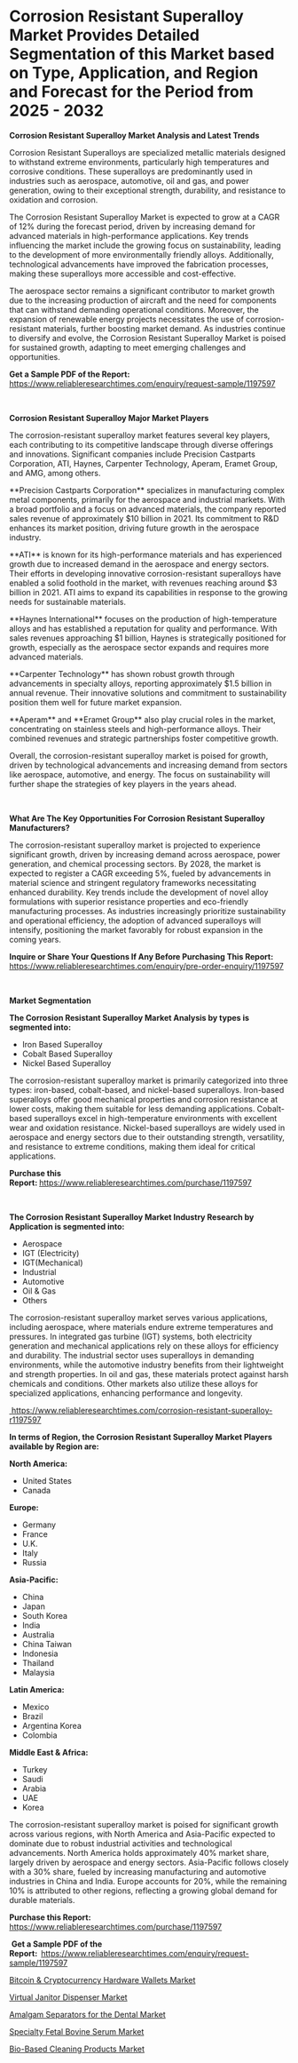 <p><h1>Corrosion Resistant Superalloy Market Provides Detailed Segmentation of this Market based on Type, Application, and Region and Forecast for the Period from 2025 - 2032</h1></p><p><strong>Corrosion Resistant Superalloy Market Analysis and Latest Trends</strong></p>
<p><p>Corrosion Resistant Superalloys are specialized metallic materials designed to withstand extreme environments, particularly high temperatures and corrosive conditions. These superalloys are predominantly used in industries such as aerospace, automotive, oil and gas, and power generation, owing to their exceptional strength, durability, and resistance to oxidation and corrosion. </p><p>The Corrosion Resistant Superalloy Market is expected to grow at a CAGR of 12% during the forecast period, driven by increasing demand for advanced materials in high-performance applications. Key trends influencing the market include the growing focus on sustainability, leading to the development of more environmentally friendly alloys. Additionally, technological advancements have improved the fabrication processes, making these superalloys more accessible and cost-effective.</p><p>The aerospace sector remains a significant contributor to market growth due to the increasing production of aircraft and the need for components that can withstand demanding operational conditions. Moreover, the expansion of renewable energy projects necessitates the use of corrosion-resistant materials, further boosting market demand. As industries continue to diversify and evolve, the Corrosion Resistant Superalloy Market is poised for sustained growth, adapting to meet emerging challenges and opportunities.</p></p>
<p><strong>Get a Sample PDF of the Report:&nbsp;</strong> <a href="https://www.reliableresearchtimes.com/enquiry/request-sample/1197597?utm_campaign=2035&utm_medium=2&utm_source=Github&utm_content=ia&utm_term=03022025&utm_id=corrosion-resistant-superalloy">https://www.reliableresearchtimes.com/enquiry/request-sample/1197597</a></p>
<p>&nbsp;</p>
<p><strong>Corrosion Resistant Superalloy Major Market Players</strong></p>
<p><p>The corrosion-resistant superalloy market features several key players, each contributing to its competitive landscape through diverse offerings and innovations. Significant companies include Precision Castparts Corporation, ATI, Haynes, Carpenter Technology, Aperam, Eramet Group, and AMG, among others.</p><p>**Precision Castparts Corporation** specializes in manufacturing complex metal components, primarily for the aerospace and industrial markets. With a broad portfolio and a focus on advanced materials, the company reported sales revenue of approximately $10 billion in 2021. Its commitment to R&D enhances its market position, driving future growth in the aerospace industry.</p><p>**ATI** is known for its high-performance materials and has experienced growth due to increased demand in the aerospace and energy sectors. Their efforts in developing innovative corrosion-resistant superalloys have enabled a solid foothold in the market, with revenues reaching around $3 billion in 2021. ATI aims to expand its capabilities in response to the growing needs for sustainable materials.</p><p>**Haynes International** focuses on the production of high-temperature alloys and has established a reputation for quality and performance. With sales revenues approaching $1 billion, Haynes is strategically positioned for growth, especially as the aerospace sector expands and requires more advanced materials.</p><p>**Carpenter Technology** has shown robust growth through advancements in specialty alloys, reporting approximately $1.5 billion in annual revenue. Their innovative solutions and commitment to sustainability position them well for future market expansion.</p><p>**Aperam** and **Eramet Group** also play crucial roles in the market, concentrating on stainless steels and high-performance alloys. Their combined revenues and strategic partnerships foster competitive growth.</p><p>Overall, the corrosion-resistant superalloy market is poised for growth, driven by technological advancements and increasing demand from sectors like aerospace, automotive, and energy. The focus on sustainability will further shape the strategies of key players in the years ahead.</p></p>
<p>&nbsp;</p>
<p><strong>What Are The Key Opportunities For Corrosion Resistant Superalloy Manufacturers?</strong></p>
<p><p>The corrosion-resistant superalloy market is projected to experience significant growth, driven by increasing demand across aerospace, power generation, and chemical processing sectors. By 2028, the market is expected to register a CAGR exceeding 5%, fueled by advancements in material science and stringent regulatory frameworks necessitating enhanced durability. Key trends include the development of novel alloy formulations with superior resistance properties and eco-friendly manufacturing processes. As industries increasingly prioritize sustainability and operational efficiency, the adoption of advanced superalloys will intensify, positioning the market favorably for robust expansion in the coming years.</p></p>
<p><strong>Inquire or Share Your Questions If Any Before Purchasing This Report:</strong> <a href="https://www.reliableresearchtimes.com/enquiry/pre-order-enquiry/1197597?utm_campaign=2035&utm_medium=2&utm_source=Github&utm_content=ia&utm_term=03022025&utm_id=corrosion-resistant-superalloy">https://www.reliableresearchtimes.com/enquiry/pre-order-enquiry/1197597</a></p>
<p>&nbsp;</p>
<p><strong>Market Segmentation</strong></p>
<p><strong>The Corrosion Resistant Superalloy Market Analysis by types is segmented into:</strong></p>
<p><ul><li>Iron Based Superalloy</li><li>Cobalt Based Superalloy</li><li>Nickel Based Superalloy</li></ul></p>
<p><p>The corrosion-resistant superalloy market is primarily categorized into three types: iron-based, cobalt-based, and nickel-based superalloys. Iron-based superalloys offer good mechanical properties and corrosion resistance at lower costs, making them suitable for less demanding applications. Cobalt-based superalloys excel in high-temperature environments with excellent wear and oxidation resistance. Nickel-based superalloys are widely used in aerospace and energy sectors due to their outstanding strength, versatility, and resistance to extreme conditions, making them ideal for critical applications.</p></p>
<p><strong>Purchase this Report:&nbsp;</strong><a href="https://www.reliableresearchtimes.com/purchase/1197597?utm_campaign=2035&utm_medium=2&utm_source=Github&utm_content=ia&utm_term=03022025&utm_id=corrosion-resistant-superalloy">https://www.reliableresearchtimes.com/purchase/1197597</a></p>
<p>&nbsp;</p>
<p><strong>The Corrosion Resistant Superalloy Market Industry Research by Application is segmented into:</strong></p>
<p><ul><li>Aerospace</li><li>IGT (Electricity)</li><li>IGT(Mechanical)</li><li>Industrial</li><li>Automotive</li><li>Oil & Gas</li><li>Others</li></ul></p>
<p><p>The corrosion-resistant superalloy market serves various applications, including aerospace, where materials endure extreme temperatures and pressures. In integrated gas turbine (IGT) systems, both electricity generation and mechanical applications rely on these alloys for efficiency and durability. The industrial sector uses superalloys in demanding environments, while the automotive industry benefits from their lightweight and strength properties. In oil and gas, these materials protect against harsh chemicals and conditions. Other markets also utilize these alloys for specialized applications, enhancing performance and longevity.</p></p>
<p><a href="https://www.reliableresearchtimes.com/corrosion-resistant-superalloy-r1197597?utm_campaign=2035&utm_medium=2&utm_source=Github&utm_content=ia&utm_term=03022025&utm_id=corrosion-resistant-superalloy">&nbsp;https://www.reliableresearchtimes.com/corrosion-resistant-superalloy-r1197597</a></p>
<p><strong>In terms of Region, the Corrosion Resistant Superalloy Market Players available by Region are:</strong></p>
<p>
    <p> <strong> North America: </strong>
        <ul>
            <li>United States</li>
            <li>Canada</li>
        </ul>
        </p> 
    <p> <strong> Europe: </strong>
        <ul>
            <li>Germany</li>
            <li>France</li>
            <li>U.K.</li>
            <li>Italy</li>
            <li>Russia</li>
        </ul>
        </p> 
    <p> <strong> Asia-Pacific: </strong>
        <ul>
            <li>China</li>
            <li>Japan</li>
            <li>South Korea</li>
            <li>India</li>
            <li>Australia</li>
            <li>China Taiwan</li>
            <li>Indonesia</li>
            <li>Thailand</li>
            <li>Malaysia</li>
        </ul>
        </p> 
    <p> <strong> Latin America: </strong>
        <ul>
            <li>Mexico</li>
            <li>Brazil</li>
            <li>Argentina Korea</li>
            <li>Colombia</li>
        </ul>
        </p> 
    <p> <strong> Middle East & Africa: </strong>
        <ul>
            <li>Turkey</li>
            <li>Saudi</li>
            <li>Arabia</li>
            <li>UAE</li>
            <li>Korea</li>
        </ul>
    </p>
    </p>
<p><p>The corrosion-resistant superalloy market is poised for significant growth across various regions, with North America and Asia-Pacific expected to dominate due to robust industrial activities and technological advancements. North America holds approximately 40% market share, largely driven by aerospace and energy sectors. Asia-Pacific follows closely with a 30% share, fueled by increasing manufacturing and automotive industries in China and India. Europe accounts for 20%, while the remaining 10% is attributed to other regions, reflecting a growing global demand for durable materials.</p></p>
<p><strong>Purchase this Report: </strong><a href="https://www.reliableresearchtimes.com/purchase/1197597?utm_campaign=2035&utm_medium=2&utm_source=Github&utm_content=ia&utm_term=03022025&utm_id=corrosion-resistant-superalloy">https://www.reliableresearchtimes.com/purchase/1197597</a></p>
<p>&nbsp;<strong>Get a Sample PDF of the Report:&nbsp;&nbsp;</strong><a href="https://www.reliableresearchtimes.com/enquiry/request-sample/1197597?utm_campaign=2035&utm_medium=2&utm_source=Github&utm_content=ia&utm_term=03022025&utm_id=corrosion-resistant-superalloy">https://www.reliableresearchtimes.com/enquiry/request-sample/1197597</a></p>
<p><strong></strong></p>
<p><p><a href="https://www.linkedin.com/pulse/key-trends-opportunities-bitcoin-cryptocurrency-hardware-i2fye?utm_campaign=2035&utm_medium=2&utm_source=Github&utm_content=ia&utm_term=03022025&utm_id=corrosion-resistant-superalloy">Bitcoin & Cryptocurrency Hardware Wallets Market</a></p><p><a href="https://www.linkedin.com/pulse/market-insights-virtual-janitor-dispenser-51-cagr-from-2025-qfyxe?utm_campaign=2035&utm_medium=2&utm_source=Github&utm_content=ia&utm_term=03022025&utm_id=corrosion-resistant-superalloy">Virtual Janitor Dispenser Market</a></p><p><a href="https://www.linkedin.com/pulse/growth-projections-amalgam-separators-dental-market-comprehensive-83s0c?utm_campaign=2035&utm_medium=2&utm_source=Github&utm_content=ia&utm_term=03022025&utm_id=corrosion-resistant-superalloy">Amalgam Separators for the Dental Market</a></p><p><a href="https://www.linkedin.com/pulse/global-specialty-fetal-bovine-serum-market-analysis-from-o65ye?utm_campaign=2035&utm_medium=2&utm_source=Github&utm_content=ia&utm_term=03022025&utm_id=corrosion-resistant-superalloy">Specialty Fetal Bovine Serum Market</a></p><p><a href="https://www.linkedin.com/pulse/historical-trends-future-projections-bio-based-cleaning-products-a5u5e?utm_campaign=2035&utm_medium=2&utm_source=Github&utm_content=ia&utm_term=03022025&utm_id=corrosion-resistant-superalloy">Bio-Based Cleaning Products Market</a></p></p>